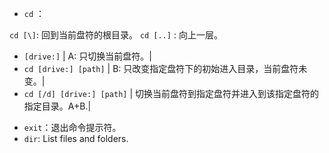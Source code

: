

* `cd` ：

`cd [\]`: 回到当前盘符的根目录。
`cd [..]` : 向上一层。




- `[drive:]`                |  A:  只切换当前盘符。|
- `cd [drive:] [path]`      |  B:  只改变指定盘符下的初始进入目录，当前盘符未变。|
- `cd [/d] [drive:] [path]` |  切换当前盘符到指定盘符并进入到该指定盘符的指定目录。A+B.|





* `exit`：退出命令提示符。
* `dir`: List files and folders.
 